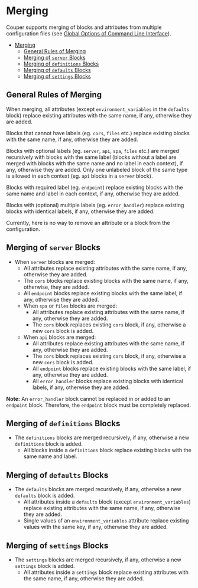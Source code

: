 # Merging

Couper supports merging of blocks and attributes from multiple configuration files
(see [Global Options of Command Line Interface](CLI.md#global-options)).

* [Merging](#merging)
  * [General Rules of Merging](#general-rules-of-merging)
  * [Merging of `server` Blocks](#merging-of-server-blocks)
  * [Merging of `definitions` Blocks](#merging-of-definitions-blocks)
  * [Merging of `defaults` Blocks](#merging-of-defaults-blocks)
  * [Merging of `settings` Blocks](#merging-of-settings-blocks)

## General Rules of Merging

When merging, all attributes (except `environment_variables` in the `defaults` block)
replace existing attributes with the same name, if any, otherwise they are added.

Blocks that cannot have labels (eg. `cors`, `files` etc.) replace existing blocks
with the same name, if any, otherwise they are added.

Blocks with optional labels (eg. `server`, `api`, `spa`, `files` etc.) are merged recursively with
blocks with the same label (blocks without a label are merged with blocks with the
same name and no label in each context), if any, otherwise they are added. Only one
unlabeled block of the same type is allowed in each context (eg. `api` blocks in
a `server` block).

Blocks with required label (eg. `endpoint`) replace existing blocks with the same
name and label in each context, if any, otherwise they are added.

Blocks with (optional) multiple labels (eg. `error_handler`) replace existing blocks
with identical labels, if any, otherwise they are added.

Currently, here is no way to remove an attribute or a block from the configuration.

## Merging of `server` Blocks

* When `server` blocks are merged:
  * All attributes replace existing attributes with the same name, if any, otherwise
    they are added.
  * The `cors` blocks replace existing blocks with the same name, if any, otherwise,
    they are added.
  * All `endpoint` blocks replace existing blocks with the same label, if any, otherwise
    they are added.
  * When `spa` or `files` blocks are merged:
    * All attributes replace existing attributes with the same name, if any, otherwise
      they are added.
    * The `cors` block replaces existing `cors` block, if any, otherwise a new `cors`
      block is added.
  * When `api` blocks are merged:
    * All attributes replace existing attributes with the same name, if any, otherwise
      they are added.
    * The `cors` block replaces existing `cors` block, if any, otherwise a new `cors`
      block is added.
    * All `endpoint` blocks replace existing blocks with the same label, if any,
      otherwise they are added.
    * All `error_handler` blocks replace existing blocks with identical labels,
      if any, otherwise they are added.

**Note:** An `error_handler` block cannot be replaced in or added to an `endpoint`
block. Therefore, the `endpoint` block must be completely replaced.

## Merging of `definitions` Blocks

* The `definitions` blocks are merged recursively, if any, otherwise a new `definitions`
  block is added.
  * All blocks inside a `definitions` block replace existing blocks with the same
    name and label.

## Merging of `defaults` Blocks

* The `defaults` blocks are merged recursively, if any, otherwise a new `defaults`
  block is added.
  * All attributes inside a `defaults` block (except `environment_variables`) replace
    existing attributes with the same name, if any, otherwise they are added.
  * Single values of an `environment_variables` attribute replace existing values
    with the same key, if any, otherwise they are added.

## Merging of `settings` Blocks

* The `settings` blocks are merged recursively, if any, otherwise a new `settings`
  block is added.
  * All attributes inside a `settings` block replace existing attributes with the
    same name, if any, otherwise they are added.
